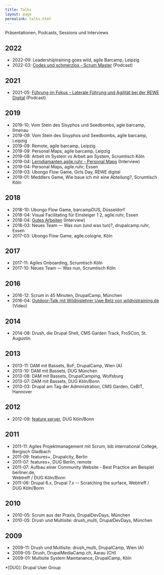 ```yaml
---
title: Talks
layout: page
permalink: talks.html
---
```

Präsentationen, Podcasts, Sessions und Interviews 

## 2022

- 2022-09: Leadershiptraining goes wild, agile Barcamp, Leipzig
- 2022-03: [Codes und schmerzlos - Scrum Master](
https://open.spotify.com/episode/1CLjuetb79gnhK6V7lVd4g) (Podcast)

## 2021 

- 2021-05: [Führung im Fokus - Laterale Führung und Agilität bei der REWE Digital]( 
https://www.pta-team.com/podcast-episode-8-laterale-fuehrung-agilitaet-rewedigital) 
(Podcast)

## 2019

- 2019-10; Vom Stein des Sisyphos und Seedbombs, agle barcamp, Ilmenau
- 2019-09: Vom Stein des Sisyphos und Seedbombs, agile barcamp, Leipzig
- 2019-09: Remote, agile barcamp, Leipzig
- 2019-09: Personal Maps, agile barcamp, Leipzig
- 2019-08: Arbeit im System vs Arbeit am System, Scrumtisch Köln
- 2019-04: [Lerndiamanten agile.ruhr - Personal Maps]( 
  https://www.youtube.com/watch?v=n0DS7hRQChk) (Interview)
- 2019-04: Personal Maps, agile.ruhr, Essen
- 2019-03: Ubongo Flow Game, Girls Day, REWE digital
- 2019-01: Meddlers Game, Wie baue ich mir eine Abteilung?, Scrumtisch Köln 

## 2018

- 2018-10: Ubongo Flow Game, barcampDUS, Düsseldorf
- 2018-04: Visual Facilitating für Einsteiger 1 2, agile.ruhr, Essen
- 2018-04: [Gutes Arbeiten]( 
  https://www.youtube.com/watch?v=hCUHM7tSOHI) (Interview)
- 2018-03: Neues Team — Was nun (und was tun)?, drupalcamp.ruhr, Essen 
- 2017-03: Ubongo Flow Game, agile.cologne, Köln

## 2017

- 2017-11: Agiles Onboarding, Scrumtisch  Köln
- 2017-10: Neues Team — Was nun, Scrumtisch Köln

## 2016

- 2016-12: Scrum in 45 Minuten, DrupalCamp, München 
- 2016-04: [Outdoor-Talk mit Wildnislehrer Uwe Belz von wildnistraining.de](
  https://www.youtube.com/watch?v=M2x_PTfHGiQ&t=1000s) (Video)

## 2014

- 2014-08: Drush, die Drupal Shell, CMS Garden Track, FroSCon, St. Augustin


## 2013

- 2013-11: DAM mit Bassets, BoF, DrupalCamp, Wien (A) 
- 2013-10: DAM mit Bassets, DUG München 
- 2013-08: DAM mit Bassets, DrupalCamping, Wolfsburg 
- 2013-07: DAM mit Bassets, DUG Köln/Bonn 
- 2013-03: Drupal am Tag der Administration, CMS Garden, CeBIT, Hannover

## 2012

- 2012-09: [feature server](https://www.drupal.org/sandbox/fl3a/1539916), DUG Köln/Bonn 


## 2011
   
- 2011-11: Agiles Projektmanagement mit Scrum, bib international College, Bergisch Gladbach 
- 2011-09: features+, Drupalcity, Berlin
- 2011-07: features+, DUG Berlin, remote
- 2011-07: Aufbau einer Community Website - Best Practice am Beispiel berliner.de,   
Webtreff / DUG Köln/Bonn
- 2011-06: Drupal 6.x, Drupal 7.x -- Scratching the surface, Webtreff / DUG Köln/Bonn 

## 2010

- 2010-05: Scrum aus der Praxis, DrupalDevDays, München 
- 2010-05: Drush und Multisite: drush_multi, DrupalDevDays, München 

## 2009

- 2009-11: Drush und Multisite: drush_multi, DrupalCamp, Wien (A) 
- 2009-05: Drush,  DrupalMediaCamp.ch, Aarau (CH) 
- 2009-01: Multisite System Maintanance, DrupalCamp, Köln  

*[DUG]: Drupal User Group

[^onboarding]: Session "Agiles Onboarding", Scrumtisch Köln: <https://twitter.com/fl3a/status/930894977533607936>
[^ubongo-girlsday]: Eindrücke zum Ubongo Flow beim REWE digital #girlsday: <https://twitter.com/RicardaKlein/status/1111344524553527301>
[^ubongo-dus]: Eindrücke zur Ubongo Flow Game Session auf dem #barcampdus: <https://twitter.com/ebru_sen82/status/1053261964003172352>
[^ubongo-cgn]: Eindrücke zu unserer Ubongo Flow Game Session auf der agile.cologne: <https://twitter.com/OliverMonneke/status/972101582144921600>
[^rb-openspace]: Eindrücke zu den von mir facilitierten Open Spaces bei Reinblau. 05.2017: <https://twitter.com/reinblau/status/865472025808076800>, 11.2017: <https://twitter.com/fl3a/status/928905412069527552>, <https://twitter.com/reinblau/status/929048577049026562>
[^vis-ruhr]: Eindrücke unserer Visual Facilitation Session auf der agile.ruhr: <https://twitter.com/OliverMonneke/status/987689762105458688/photo/1>, <https://twitter.com/OliverMonneke/status/987690272724221952>
[^scrum-bib]: Slides zu Agiles Projektmanagement mit Scrum: <https://www.slideshare.net/fl3a/scrum-ausderpraxisbib>
^onboarding]: Session "Agiles Onboarding", Scrumtisch Köln: <https://twitter.com/fl3a/status/930894977533607936>
[^ubongo-girlsday]: Eindrücke zum Ubongo Flow beim REWE digital #girlsday: <https://twitter.com/RicardaKlein/status/1111344524553527301>
[^ubongo-dus]: Eindrücke zur Ubongo Flow Game Session auf dem #barcampdus: <https://twitter.com/ebru_sen82/status/1053261964003172352>
[^ubongo-cgn]: Eindrücke zu unserer Ubongo Flow Game Session auf der agile.cologne: <https://twitter.com/OliverMonneke/status/972101582144921600>
[^rb-openspace]: Eindrücke zu den von mir facilitierten Open Spaces bei Reinblau. 05.2017: <https://twitter.com/reinblau/status/865472025808076800>, 11.2017: <https://twitter.com/fl3a/status/928905412069527552>, <https://twitter.com/reinblau/status/929048577049026562>
[^vis-ruhr]: Eindrücke unserer Visual Facilitation Session auf der agile.ruhr: <https://twitter.com/OliverMonneke/status/987689762105458688/photo/1>, <https://twitter.com/OliverMonneke/status/987690272724221952>
[^scrum-bib]: Slides zu Agiles Projektmanagement mit Scrum: <https://www.slideshare.net/fl3a/scrum-ausderpraxisbib>

